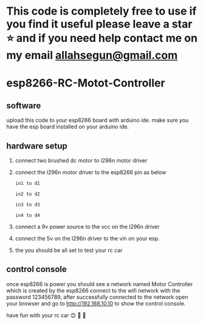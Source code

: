 # This code is completely free to use if you find it useful please leave a star ⭐ and if you need help contact me on my email allahsegun@gmail.com 
# esp8266-RC-Motot-Controller

## software
upload this code to your esp8266 board with 
arduino ide.
make sure you have the esp board installed on your arduino ide.

## hardware setup 
1. connect two brushed dc motor to l296n motor driver
2. connect the l296n motor driver to the esp8266 pin as below

       in1 to d1

       in2 to d2
 
       in3 to d3
 
       in4 to d4
 
4. connect a 9v power source to the vcc on the l296n driver
5. connect the 5v on the l296n driver to the vin on your esp.
6. the you should be all set to test your rc car

## control console
once esp8266 is power you should see a network named Motor Controller which is created by the esp8266 connect to the wifi network with the password 123456789, after successfully connected to the network open your browser and go to http://192.168.10.10 to show the control console.

have fun with your rc car 😊 🚀 🚀 



